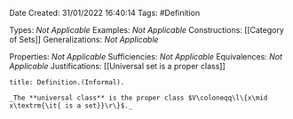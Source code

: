 <div class="topSpace"></div>

Date Created: 31/01/2022 16:40:14
Tags: #Definition

Types: _Not Applicable_
Examples: _Not Applicable_
Constructions: [[Category of Sets]]
Generalizations: _Not Applicable_

Properties: _Not Applicable_
Sufficiencies: _Not Applicable_
Equivalences: _Not Applicable_
Justifications: [[Universal set is a proper class]]

``` ad-Definition
title: Definition.(Informal).

_The **universal class** is the proper class $V\coloneqq\l\{x\mid x\textrm{\it{ is a set}}\r\}$._

```
